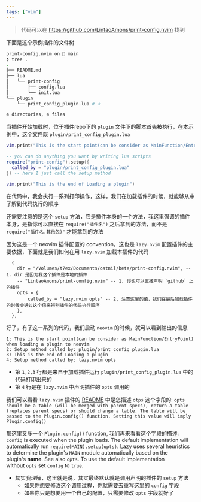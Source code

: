 ```yaml
---
tags: ["vim"]
---
```


> 代码可以在 https://github.com/LintaoAmons/print-config.nvim 找到

下面是这个示例插件的文件树

```bash
print-config.nvim on  main
❯ tree .
.
├── README.md
├── lua
│   └── print-config
│       ├── config.lua
│       └── init.lua
└── plugin
    └── print_config_plugin.lua # ⭐️

4 directories, 4 files
```

当插件开始加载时，位于插件repo下的 `plugin` 文件下的脚本首先被执行，在本示例中，这个文件既 `plugin/print_config_plugin.lua` 

```lua title=plugin/print_config_plugin.lua
vim.print("This is the start point(can be consider as MainFunction/EntryPoint) when loading a plugin to neovim")

-- you can do anything you want by writing lua scripts
require("print-config").setup({
  called_by = "plugin/print_config_plugin.lua"
}) -- here I just call the setup method

vim.print("This is the end of Loading a plugin")
```

在代码中，我会执行一系列打印操作，这样，我们在加载插件的时候，就能够从中了解到代码执行的顺序

还需要注意的是这个 `setup` 方法，它是插件本身的一个方法，我这里强调的插件本身，是指你可以直接在 `require("插件名")` 之后拿到的方法，而不是 `require("插件名.其他包)"` 才能拿到的方法

因为这是一个 neovim 插件配置的 convention，这也是 `lazy.nvim` 配置插件的主要依据，下面就是我们如何在用 `lazy.nvim` 加载本插件的代码

```
  {
    dir = "/Volumes/t7ex/Documents/oatnil/beta/print-config.nvim", -- 1. dir 是因为我这个插件是本地的插件
    -- "LintaoAmons/print-config.nvim" -- 1. 你也可以直接声明 `github` 上的插件
    opts = {
        called_by = "lazy.nvim opts" -- 2. 注意这里的值，我们在最后加载插件的时候会通过这个值来辨别插件的代码执行顺序
    },
  },
```

好了，有了这一系列的代码，我们启动 `neovim` 的时候，就可以看到输出的信息

```
1: This is the start point(can be consider as MainFunction/EntryPoint) when loading a plugin to neovim
2: Setup method called by: plugin/print_config_plugin.lua
3: This is the end of Loading a plugin
4: Setup method called by: lazy.nvim opts
```

- 第 `1,2,3` 行都是来自于加载插件运行 `plugin/print_config_plugin.lua` 中的代码打印出来的
- 第 `4` 行是在 `lazy.nvim` 中声明插件的 `opts` 调用的

我们可以看看 `lazy.nvim` 插件的 [README](https://github.com/folke/lazy.nvim#-plugin-spec) 中是怎描述 `otps` 这个字段的: `opts should be a table (will be merged with parent specs), return a table (replaces parent specs) or should change a table. The table will be passed to the Plugin.config() function. Setting this value will imply Plugin.config()`

那这里又多一个 `Plugin.config()` function, 我们再来看看这个字段的描述: `config` is executed when the plugin loads. The default implementation will automatically run `require(MAIN).setup(opts)`. Lazy uses several heuristics to determine the plugin's `MAIN` module automatically based on the plugin's **name**. See also `opts`. To use the default implementation without `opts` set `config` to `true`.

- 其实我理解，这里就是说，其实最终默认就是调用声明的插件的 `setup` 方法
	- 如果你想要修改这个调用过程，你就需要去重写这里的 `config` 字段
	- 如果你只是想要用一个自己的配置，只需要修改 `opts` 字段就好了

